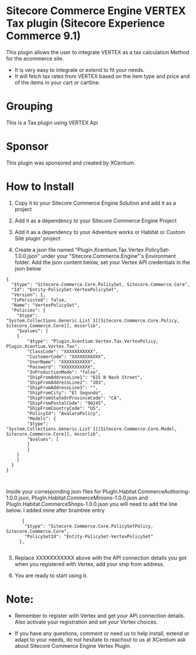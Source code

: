 ﻿
Sitecore Commerce Engine VERTEX Tax plugin (Sitecore Experience Commerce 9.1)
======================================

This plugin allows the user to integrate VERTEX as a tax calculation Method for the ecommerce site. 
- It is very easy to integrate or extend to fit your needs.
- It will fetch tax rates from VERTEX based on the item type and price and of the items in your cart or cartline.


Grouping
========
This is a Tax plugin using VERTEX Api

Sponsor
=======
This plugin was sponsored and created by XCentium.

How to Install
==============

1. Copy it to your Sitecore Commerce Engine Solution and add it as a project 

2. Add it as a dependency to your Sitecore Commerce Engine Project

3. Add it as a dependency to your Adventure works or Habitat or Custom Site plugin' project

4. Create a json file named "Plugin.Xcentium.Tax.Vertex.PolicySet-1.0.0.json" under your "Sitecore.Commerce.Engine"'s Environment folder. Add the json content below, set your Vertex API credentials in the json below

```
{
  "$type": "Sitecore.Commerce.Core.PolicySet, Sitecore.Commerce.Core",
  "Id": "Entity-PolicySet-VertexPolicySet",
  "Version": 1,
  "IsPersisted": false,
  "Name": "VertexPolicySet",
  "Policies": {
    "$type": "System.Collections.Generic.List`1[[Sitecore.Commerce.Core.Policy, Sitecore.Commerce.Core]], mscorlib",
    "$values": [
    {
        "$type": "Plugin.Xcentium.Vertex.Tax.VertexPolicy, Plugin.Xcentium.Vertex.Tax",
        "ClassCode": "XXXXXXXXXXX",
        "CustomerCode": "XXXXXXXXXXX",
        "UserName": "XXXXXXXXXXX",
        "Password": "XXXXXXXXXXX",
        "InProductionMode": "false",
        "ShipFromAddressLine1": "615 N Nash Street",
        "ShipFromAddressLine2": "303",
        "ShipFromAddressLine3": "",
        "ShipFromCity": "El Segundo",
        "ShipFromStateOrProvinceCode": "CA",
        "ShipFromPostalCode": "90245",
        "ShipFromCountryCode": "US",
        "PolicyId": "AvalaraPolicy",
        "Models": {
        "$type": "System.Collections.Generic.List`1[[Sitecore.Commerce.Core.Model, Sitecore.Commerce.Core]], mscorlib",
        "$values": [
        ]
        }
    }
    ]
  }
}



```


Inside your corresponding json files for PlugIn.Habitat.CommerceAuthoring-1.0.0.json, PlugIn.Habitat.CommerceMinions-1.0.0.json and PlugIn.Habitat.CommerceShops-1.0.0.json
 you will need to add the line below. I added mine after braintree entry

 ```
       {
        "$type": "Sitecore.Commerce.Core.PolicySetPolicy, Sitecore.Commerce.Core",
        "PolicySetId": "Entity-PolicySet-VertexPolicySet"
      },


```

5. Replace XXXXXXXXXXX above with the API connection details you got when you registered with Vertex,  add your ship from address.


6. You are ready to start using it. 

Note:
=====
- Remember to register with Vertex and get your API connection details. Also activate your registration and set your Vertex choices.

- If you have any questions, comment or need us to help install, extend or adapt to your needs, do not hesitate to reachout to us at XCentium ask about Sitecore Commerce Engine Vertex Plugin.






